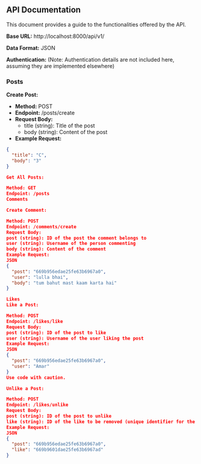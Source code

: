 ## API Documentation

This document provides a guide to the functionalities offered by the API. 

**Base URL:** http://localhost:8000/api/v1/

**Data Format:** JSON

**Authentication:** (Note: Authentication details are not included here, assuming they are implemented elsewhere)

### Posts

**Create Post:**

* **Method:** POST
* **Endpoint:** /posts/create
* **Request Body:**
    * title (string): Title of the post
    * body (string): Content of the post
* **Example Request:**

```json
{
  "title": "C",
  "body": "3"
}

Get All Posts:

Method: GET
Endpoint: /posts
Comments

Create Comment:

Method: POST
Endpoint: /comments/create
Request Body:
post (string): ID of the post the comment belongs to
user (string): Username of the person commenting
body (string): Content of the comment
Example Request:
JSON
{
  "post": "669b956edae25fe63b6967a0",
  "user": "lulla bhai",
  "body": "tum bahut mast kaam karta hai"
}

Likes
Like a Post:

Method: POST
Endpoint: /likes/like
Request Body:
post (string): ID of the post to like
user (string): Username of the user liking the post
Example Request:
JSON
{
  "post": "669b956edae25fe63b6967a0",
  "user": "Amar"
}
Use code with caution.

Unlike a Post:

Method: POST
Endpoint: /likes/unlike
Request Body:
post (string): ID of the post to unlike
like (string): ID of the like to be removed (unique identifier for the like entry)
Example Request:
JSON
{
  "post": "669b956edae25fe63b6967a0",
  "like": "669b9601dae25fe63b6967ad"
}